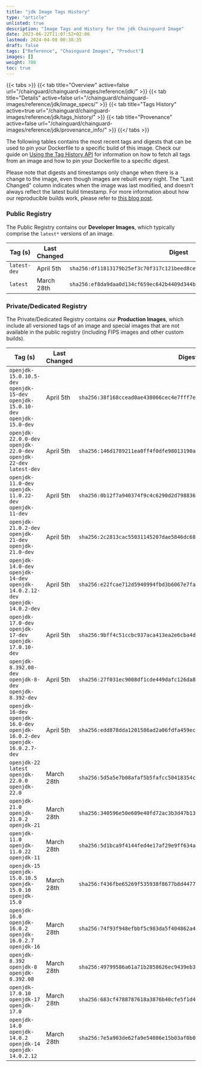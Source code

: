 ```yaml
---
title: "jdk Image Tags History"
type: "article"
unlisted: true
description: "Image Tags and History for the jdk Chainguard Image"
date: 2023-06-22T11:07:52+02:00
lastmod: 2024-04-08 00:38:35
draft: false
tags: ["Reference", "Chainguard Images", "Product"]
images: []
weight: 700
toc: true
---
```


{{< tabs >}}
{{< tab title="Overview" active=false url="/chainguard/chainguard-images/reference/jdk/" >}}
{{< tab title="Details" active=false url="/chainguard/chainguard-images/reference/jdk/image_specs/" >}}
{{< tab title="Tags History" active=true url="/chainguard/chainguard-images/reference/jdk/tags_history/" >}}
{{< tab title="Provenance" active=false url="/chainguard/chainguard-images/reference/jdk/provenance_info/" >}}
{{</ tabs >}}

The following tables contains the most recent tags and digests that can be used to pin your Dockerfile to a specific build of this image. Check our guide on [Using the Tag History API](/chainguard/chainguard-images/using-the-tag-history-api/) for information on how to fetch all tags from an image and how to pin your Dockerfile to a specific digest.

Please note that digests and timestamps only change when there is a change to the image, even though images are rebuilt every night. The "Last Changed" column indicates when the image was last modified, and doesn't always reflect the latest build timestamp. For more information about how our reproducible builds work, please refer to [this blog post](https://www.chainguard.dev/unchained/reproducing-chainguards-reproducible-image-builds).

### Public Registry
The Public Registry contains our **Developer Images**, which typically comprise the `latest*` versions of an image.

| Tag (s)       | Last Changed | Digest                                                                    |
|---------------|--------------|---------------------------------------------------------------------------|
|  `latest-dev` | April 5th    | `sha256:df11813179b25ef3c70f317c121beed8ce7d8e6f0be3d5d0b4cf7d48da62afd0` |
|  `latest`     | March 28th   | `sha256:ef8da9daa0d134cf659ec642b4409d344bf483592847abdc8d1edcdaf65bd28e` |


### Private/Dedicated Registry
The Private/Dedicated Registry contains our **Production Images**, which include all versioned tags of an image and special images that are not available in the public registry (including FIPS images and other custom builds).

| Tag (s)                                                                            | Last Changed | Digest                                                                    |
|------------------------------------------------------------------------------------|--------------|---------------------------------------------------------------------------|
|  `openjdk-15.0.10.5-dev` `openjdk-15-dev` `openjdk-15.0.10-dev` `openjdk-15.0-dev` | April 5th    | `sha256:38f168ccead0ae438066cec4e7fff7eea67e638f7ef06930966eb785f2d99a4e` |
|  `openjdk-22.0.0-dev` `openjdk-22.0-dev` `openjdk-22-dev` `latest-dev`             | April 5th    | `sha256:146d1789211ea0ff4f0dfe98013190a3f4d01194edd4226173086fec77beecfe` |
|  `openjdk-11.0-dev` `openjdk-11.0.22-dev` `openjdk-11-dev`                         | April 5th    | `sha256:0b12f7a940374f9c4c6290d2d798836f9eaa7a54a4102261124bc4736c2facd1` |
|  `openjdk-21.0.2-dev` `openjdk-21-dev` `openjdk-21.0-dev`                          | April 5th    | `sha256:2c2813cac55031145207dae5846dc68e3a8b2686a303f4aa487e27be6c9e8fd8` |
|  `openjdk-14.0-dev` `openjdk-14-dev` `openjdk-14.0.2.12-dev` `openjdk-14.0.2-dev`  | April 5th    | `sha256:e22fcae712d5940994fbd3b6067e7fa8d68f539374b8e002ad77fda0327d90ce` |
|  `openjdk-17.0-dev` `openjdk-17-dev` `openjdk-17.0.10-dev`                         | April 5th    | `sha256:9bff4c51ccbc937aca413ea2e6cba4d9f566a2e14cb5fdf83eaa572470ad07e6` |
|  `openjdk-8.392.08-dev` `openjdk-8-dev` `openjdk-8.392-dev`                        | April 5th    | `sha256:27f031ec9008df1cde449dafc126da8d426111802bf2beaecd33b6f4eef9e8df` |
|  `openjdk-16-dev` `openjdk-16.0-dev` `openjdk-16.0.2-dev` `openjdk-16.0.2.7-dev`   | April 5th    | `sha256:edd878dda1201586ad2a06fdfa459ecfea94ee981f9e2b5a8c67a561efbd5d10` |
|  `openjdk-22` `latest` `openjdk-22.0.0` `openjdk-22.0`                             | March 28th   | `sha256:5d5a5e7b08afaf5b5fafcc50418354cb268de59fcd8b813b686ea84f8d4244cf` |
|  `openjdk-21.0` `openjdk-21.0.2` `openjdk-21`                                      | March 28th   | `sha256:340596e50e609e40fd72ac3b3d47b13e58d44a242db8163911cab6cf7a2e5570` |
|  `openjdk-11.0` `openjdk-11.0.22` `openjdk-11`                                     | March 28th   | `sha256:5d1bca9f4144fed4e17af29e9ff634a65326bb29a3b4f87d3fd952ba80f577a4` |
|  `openjdk-15` `openjdk-15.0.10.5` `openjdk-15.0.10` `openjdk-15.0`                 | March 28th   | `sha256:f436fbe65269f535938f8677b8d44779429d8a8543a657b8c7f2f25de75be20a` |
|  `openjdk-16.0` `openjdk-16.0.2` `openjdk-16.0.2.7` `openjdk-16`                   | March 28th   | `sha256:74f93f948efbbf5c983da5f404862a4505418ec6403c2cc07668e8d4a3e35883` |
|  `openjdk-8.392` `openjdk-8` `openjdk-8.392.08`                                    | March 28th   | `sha256:49799586a61a71b2858626ec9439eb3491399f0ad18ad26bd5169f6dcd74b538` |
|  `openjdk-17.0.10` `openjdk-17` `openjdk-17.0`                                     | March 28th   | `sha256:683cf4788787618a3876b40cfe5f1d444536548032b4bca62171b0767380da3e` |
|  `openjdk-14.0` `openjdk-14.0.2` `openjdk-14` `openjdk-14.0.2.12`                  | March 28th   | `sha256:7e5a903de62fa9e54086e15b03af0b0103ce538666e2fa57466271f5a066ed7b` |

